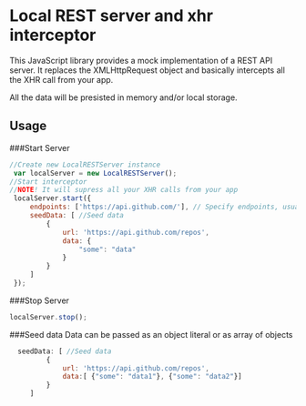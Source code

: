 Local REST server and xhr interceptor
=====================================

This JavaScript library provides a mock implementation of a REST API server. It replaces the XMLHttpRequest object and basically intercepts all the XHR call from your app.

All the data will be presisted in memory and/or local storage.

Usage
------------
###Start Server
```JavaScript
//Create new LocalRESTServer instance
 var localServer = new LocalRESTServer();
//Start interceptor
//NOTE! It will supress all your XHR calls from your app
 localServer.start({
     endpoints: ['https://api.github.com/'], // Specify endpoints, usually domain names
     seedData: [ //Seed data 
         {
             url: 'https://api.github.com/repos',
             data: {
                 "some": "data"
             }
         }
     ]
 });

```
###Stop Server
```Javascript
localServer.stop();
```

###Seed data
Data can be passed as an object literal or as array of objects
```Javascript
  seedData: [ //Seed data 
         {
             url: 'https://api.github.com/repos',
             data:[ {"some": "data1"}, {"some": "data2"}]
         }
     ]
```

